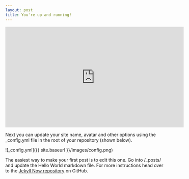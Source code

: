 ```yaml
---
layout: post
title: You're up and running!
---
```


<iframe width="560" height="315" src="https://www.youtube.com/embed/OxpXpHW8M1c" onclick="_gaq.push(['_trackEvent', 'video', 'play']);" frameborder="0" allowfullscreen ></iframe>

Next you can update your site name, avatar and other options using the _config.yml file in the root of your repository (shown below).



![_config.yml]({{ site.baseurl }}/images/config.png)

The easiest way to make your first post is to edit this one. Go into /_posts/ and update the Hello World markdown file. For more instructions head over to the [Jekyll Now repository](https://github.com/barryclark/jekyll-now) on GitHub.
